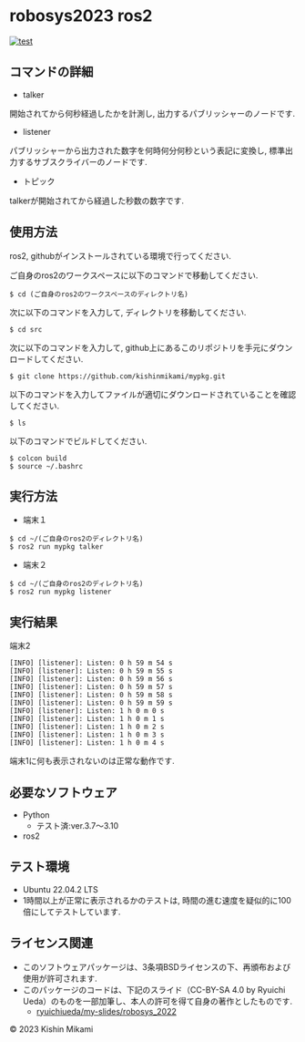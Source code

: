 # robosys2023 ros2
[![test](https://github.com/kishinmikami/mypkg/actions/workflows/test.yml/badge.svg)](https://github.com/kishinmikami/mypkg/actions/workflows/test.yml)

## コマンドの詳細
* talker

開始されてから何秒経過したかを計測し, 出力するパブリッシャーのノードです.

* listener

パブリッシャーから出力された数字を何時何分何秒という表記に変換し, 標準出力するサブスクライバーのノードです.

* トピック

talkerが開始されてから経過した秒数の数字です.

## 使用方法
ros2, githubがインストールされている環境で行ってください.

ご自身のros2のワークスペースに以下のコマンドで移動してください.
```
$ cd (ご自身のros2のワークスペースのディレクトリ名)
```
次に以下のコマンドを入力して, ディレクトリを移動してください.
```
$ cd src
```
次に以下のコマンドを入力して, github上にあるこのリポジトリを手元にダウンロードしてください.
```
$ git clone https://github.com/kishinmikami/mypkg.git
```
以下のコマンドを入力してファイルが適切にダウンロードされていることを確認してください.
```
$ ls
```
以下のコマンドでビルドしてください.
```
$ colcon build
$ source ~/.bashrc
```

## 実行方法
* 端末１
```
$ cd ~/(ご自身のros2のディレクトリ名)
$ ros2 run mypkg talker 
```

* 端末２
```
$ cd ~/(ご自身のros2のディレクトリ名)
$ ros2 run mypkg listener
```
## 実行結果
端末2
```
[INFO] [listener]: Listen: 0 h 59 m 54 s
[INFO] [listener]: Listen: 0 h 59 m 55 s
[INFO] [listener]: Listen: 0 h 59 m 56 s
[INFO] [listener]: Listen: 0 h 59 m 57 s
[INFO] [listener]: Listen: 0 h 59 m 58 s
[INFO] [listener]: Listen: 0 h 59 m 59 s
[INFO] [listener]: Listen: 1 h 0 m 0 s
[INFO] [listener]: Listen: 1 h 0 m 1 s
[INFO] [listener]: Listen: 1 h 0 m 2 s
[INFO] [listener]: Listen: 1 h 0 m 3 s
[INFO] [listener]: Listen: 1 h 0 m 4 s
```

端末1に何も表示されないのは正常な動作です.

## 必要なソフトウェア
* Python
	* テスト済:ver.3.7～3.10
* ros2

## テスト環境
* Ubuntu 22.04.2 LTS
* 1時間以上が正常に表示されるかのテストは, 時間の進む速度を疑似的に100倍にしてテストしています. 

## ライセンス関連

* このソフトウェアパッケージは、3条項BSDライセンスの下、再頒布および使用が許可されます.
* このパッケージのコードは、下記のスライド（CC-BY-SA 4.0 by Ryuichi Ueda）のものを一部加筆し、本人の許可を得て自身の著作としたものです.
	* [ryuichiueda/my-slides/robosys_2022](https://github.com/ryuichiueda/my_slides/tree/master/robosys_2022)

© 2023 Kishin Mikami
